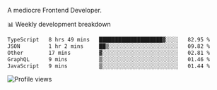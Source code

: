 A mediocre Frontend Developer.

📊 Weekly development breakdown
<!--START_SECTION:waka-->

```txt
TypeScript   8 hrs 49 mins   ████████████████████▓░░░░   82.95 %
JSON         1 hr 2 mins     ██▒░░░░░░░░░░░░░░░░░░░░░░   09.82 %
Other        17 mins         ▓░░░░░░░░░░░░░░░░░░░░░░░░   02.81 %
GraphQL      9 mins          ▒░░░░░░░░░░░░░░░░░░░░░░░░   01.46 %
JavaScript   9 mins          ▒░░░░░░░░░░░░░░░░░░░░░░░░   01.44 %
```

<!--END_SECTION:waka-->

<img src="https://gpvc.arturio.dev/iqbalfasri" alt="Profile views"/>
